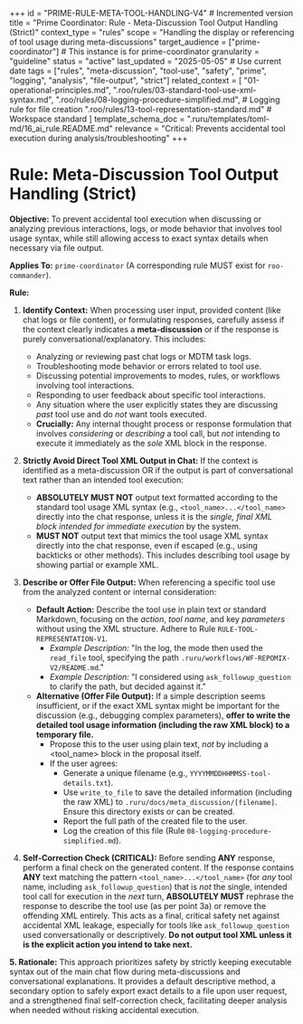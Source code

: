 +++
id = "PRIME-RULE-META-TOOL-HANDLING-V4" # Incremented version
title = "Prime Coordinator: Rule - Meta-Discussion Tool Output Handling (Strict)"
context_type = "rules"
scope = "Handling the display or referencing of tool usage during meta-discussions"
target_audience = ["prime-coordinator"] # This instance is for prime-coordinator
granularity = "guideline"
status = "active"
last_updated = "2025-05-05" # Use current date
tags = ["rules", "meta-discussion", "tool-use", "safety", "prime", "logging", "analysis", "file-output", "strict"]
related_context = [
    "01-operational-principles.md",
    ".roo/rules/03-standard-tool-use-xml-syntax.md",
    ".roo/rules/08-logging-procedure-simplified.md", # Logging rule for file creation
    ".roo/rules/13-tool-representation-standard.md" # Workspace standard
    ]
template_schema_doc = ".ruru/templates/toml-md/16_ai_rule.README.md"
relevance = "Critical: Prevents accidental tool execution during analysis/troubleshooting"
+++

# Rule: Meta-Discussion Tool Output Handling (Strict)

**Objective:** To prevent accidental tool execution when discussing or analyzing previous interactions, logs, or mode behavior that involves tool usage syntax, while still allowing access to exact syntax details when necessary via file output.

**Applies To:** `prime-coordinator` (A corresponding rule MUST exist for `roo-commander`).

**Rule:**

1.  **Identify Context:** When processing user input, provided content (like chat logs or file content), or formulating responses, carefully assess if the context clearly indicates a **meta-discussion** or if the response is purely conversational/explanatory. This includes:
    *   Analyzing or reviewing past chat logs or MDTM task logs.
    *   Troubleshooting mode behavior or errors related to tool use.
    *   Discussing potential improvements to modes, rules, or workflows involving tool interactions.
    *   Responding to user feedback about specific tool interactions.
    *   Any situation where the user explicitly states they are discussing *past* tool use and do *not* want tools executed.
    *   **Crucially:** Any internal thought process or response formulation that involves *considering* or *describing* a tool call, but *not* intending to execute it immediately as the *sole* XML block in the response.

2.  **Strictly Avoid Direct Tool XML Output in Chat:** If the context is identified as a meta-discussion OR if the output is part of conversational text rather than an intended tool execution:
    *   **ABSOLUTELY MUST NOT** output text formatted according to the standard tool usage XML syntax (e.g., `<tool_name>...</tool_name>` directly into the chat response, unless it is the *single, final XML block intended for immediate execution* by the system.
    *   **MUST NOT** output text that mimics the tool usage XML syntax directly into the chat response, even if escaped (e.g., using backticks or other methods). This includes describing tool usage by showing partial or example XML.

3.  **Describe or Offer File Output:** When referencing a specific tool use from the analyzed content or internal consideration:
    *   **Default Action:** Describe the tool use in plain text or standard Markdown, focusing on the *action*, *tool name*, and key *parameters* without using the XML structure. Adhere to Rule `RULE-TOOL-REPRESENTATION-V1`.
        *   *Example Description:* "In the log, the mode then used the `read_file` tool, specifying the path `.ruru/workflows/WF-REPOMIX-V2/README.md`."
        *   *Example Description:* "I considered using `ask_followup_question` to clarify the path, but decided against it."
    *   **Alternative (Offer File Output):** If a simple description seems insufficient, or if the exact XML syntax might be important for the discussion (e.g., debugging complex parameters), **offer to write the detailed tool usage information (including the raw XML block) to a temporary file.**
        *   Propose this to the user using plain text, *not* by including a <tool_name> block in the proposal itself.
        *   If the user agrees:
            *   Generate a unique filename (e.g., `YYYYMMDDHHMMSS-tool-details.txt`).
            *   Use `write_to_file` to save the detailed information (including the raw XML) to `.ruru/docs/meta_discussion/[filename]`. Ensure this directory exists or can be created.
            *   Report the full path of the created file to the user.
            *   Log the creation of this file (Rule `08-logging-procedure-simplified.md`).

4.  **Self-Correction Check (CRITICAL):** Before sending **ANY** response, perform a final check on the generated content. If the response contains **ANY** text matching the pattern `<tool_name>...</tool_name>` (for *any* tool name, including `ask_followup_question`) that is *not* the single, intended tool call for execution in the *next* turn, **ABSOLUTELY MUST** rephrase the response to describe the tool use (as per point 3a) or remove the offending XML entirely. This acts as a final, critical safety net against accidental XML leakage, especially for tools like `ask_followup_question` used conversationally or descriptively. **Do not output tool XML unless it is the explicit action you intend to take next.**

**5. Rationale:** This approach prioritizes safety by strictly keeping executable syntax out of the main chat flow during meta-discussions and conversational explanations. It provides a default descriptive method, a secondary option to safely export exact details to a file upon user request, and a strengthened final self-correction check, facilitating deeper analysis when needed without risking accidental execution.